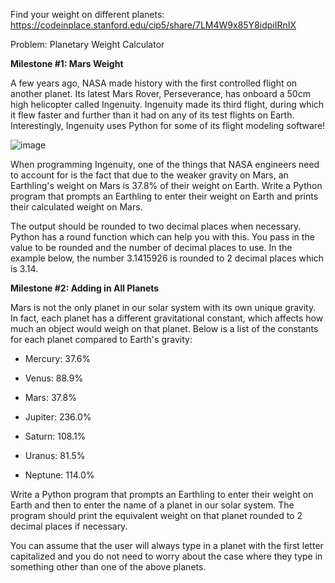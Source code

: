 Find your weight on different planets: https://codeinplace.stanford.edu/cip5/share/7LM4W9x85Y8idpiIRnIX

Problem: Planetary Weight Calculator 

**Milestone #1: Mars Weight**

A few years ago, NASA made history with the first controlled flight on another planet. Its latest Mars Rover, Perseverance, has onboard a 50cm high helicopter called Ingenuity. Ingenuity made its third flight, during which it flew faster and further than it had on any of its test flights on Earth. Interestingly, Ingenuity uses Python for some of its flight modeling software!

![image](https://github.com/user-attachments/assets/b4131c6f-eac6-4273-a4c3-eb7cc136cd81)

When programming Ingenuity, one of the things that NASA engineers need to account for is the fact that due to the weaker gravity on Mars, an Earthling's weight on Mars is 37.8% of their weight on Earth. Write a Python program that prompts an Earthling to enter their weight on Earth and prints their calculated weight on Mars. 

The output should be rounded to two decimal places when necessary. Python has a round function which can help you with this. You pass in the value to be rounded and the number of decimal places to use. In the example below, the number 3.1415926 is rounded to 2 decimal places which is 3.14. 

**Milestone #2: Adding in All Planets**

Mars is not the only planet in our solar system with its own unique gravity. In fact, each planet has a different gravitational constant, which affects how much an object would weigh on that planet. Below is a list of the constants for each planet compared to Earth's gravity:

- Mercury: 37.6%

- Venus: 88.9%

- Mars: 37.8%

- Jupiter: 236.0%

- Saturn: 108.1%

- Uranus: 81.5%

- Neptune: 114.0%

Write a Python program that prompts an Earthling to enter their weight on Earth and then to enter the name of a planet in our solar system. The program should print the equivalent weight on that planet rounded to 2 decimal places if necessary.

You can assume that the user will always type in a planet with the first letter capitalized and you do not need to worry about the case where they type in something other than one of the above planets. 
